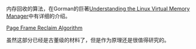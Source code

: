 内存回收的算法，在Gorman的巨著[Understanding the Linux Virtual Memory Manager][1]中有详细的介绍。

[Page Frame Reclaim Algorithm][2]

虽然这部分已经是古董级的材料了，但是作为原理还是很值得研究的。

[1]: https://www.kernel.org/doc/gorman/html/understand/
[2]: https://www.kernel.org/doc/gorman/html/understand/understand013.html
